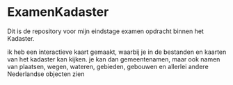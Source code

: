 # ExamenKadaster
Dit is de repository voor mijn eindstage examen opdracht binnen het Kadaster.


ik heb een interactieve kaart gemaakt, waarbij je in de bestanden en kaarten van het kadaster kan kijken. je kan dan gemeentenamen, maar ook namen van plaatsen, wegen, wateren, gebieden, gebouwen en allerlei andere Nederlandse objecten zien
